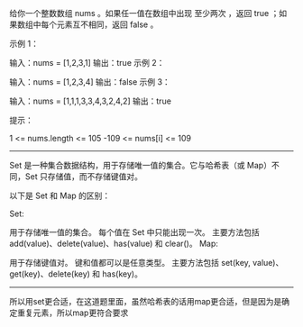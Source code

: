 给你一个整数数组 nums 。如果任一值在数组中出现 至少两次 ，返回 true ；如果数组中每个元素互不相同，返回 false 。
 

示例 1：

输入：nums = [1,2,3,1]
输出：true
示例 2：

输入：nums = [1,2,3,4]
输出：false
示例 3：

输入：nums = [1,1,1,3,3,4,3,2,4,2]
输出：true
 

提示：

1 <= nums.length <= 105
-109 <= nums[i] <= 109

----

Set 是一种集合数据结构，用于存储唯一值的集合。它与哈希表（或 Map）不同，Set 只存储值，而不存储键值对。

以下是 Set 和 Map 的区别：

Set:

用于存储唯一值的集合。
每个值在 Set 中只能出现一次。
主要方法包括 add(value)、delete(value)、has(value) 和 clear()。
Map:

用于存储键值对。
键和值都可以是任意类型。
主要方法包括 set(key, value)、get(key)、delete(key) 和 has(key)。

---

所以用set更合适，在这道题里面，虽然哈希表的话用map更合适，但是因为是确定重复元素，所以map更符合要求
